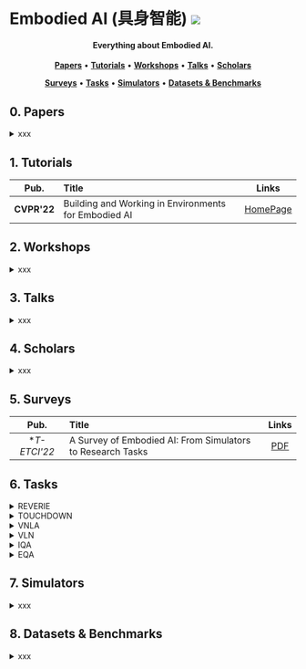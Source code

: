 # Embodied AI (具身智能) ![](https://visitor-badge.glitch.me/badge?page_id=putao537.Awesome-Embodied-AI)

<h4 align="center">Everything about Embodied AI.</h4>

<p align="center">
  <strong><a href="#0">Papers</a></strong> •
  <strong><a href="#1">Tutorials</a></strong> •
  <strong><a href="#2">Workshops</a></strong> •
  <strong><a href="#3">Talks</a></strong> •
  <strong><a href="#4">Scholars</a></strong>
</p>

<p align="center">
  <strong><a href="#5">Surveys</a></strong> •
  <strong><a href="#6">Tasks</a></strong> •
  <strong><a href="#7">Simulators</a></strong> •
  <strong><a href="#8">Datasets & Benchmarks</a></strong>
</p>


<h2 id="0">0. Papers</h2>

<details>
  <summary> xxx </summary>
  
  ### 2022
|  **Pub.**  | **Title**                                                    |                          **Links**                           |
| :--------: | :----------------------------------------------------------- | :----------------------------------------------------------: |
| **TPAMI** | **[xxx]** xxxx | [PDF](xxx) |

</details>


<h2 id="1">1. Tutorials</h2>

|  **Pub.**  | **Title**                                                    |                          **Links**                           |
| :--------: | :----------------------------------------------------------- | :----------------------------------------------------------: |
| **CVPR'22** | Building and Working in Environments for Embodied AI | [HomePage](https://ai-workshops.github.io/building-and-working-in-environments-for-embodied-ai-cvpr-2022/) |


<h2 id="2">2. Workshops</h2>

<details>
  <summary> xxx </summary>
  
  ### 2022
|  **Pub.**  | **Title**                                                    |                          **Links**                           |
| :--------: | :----------------------------------------------------------- | :----------------------------------------------------------: |
| **TPAMI** | **[xxx]** xxxx | [PDF](xxx) |

</details>

<h2 id="3">3. Talks</h2>

<details>
  <summary> xxx </summary>
  
  ### 2022
|  **Pub.**  | **Title**                                                    |                          **Links**                           |
| :--------: | :----------------------------------------------------------- | :----------------------------------------------------------: |
| **TPAMI** | **[xxx]** xxxx | [PDF](xxx) |

</details>


<h2 id="4">4. Scholars</h2>

<details>
  <summary> xxx </summary>
  
  ### 2022
|  **Pub.**  | **Title**                                                    |                          **Links**                           |
| :--------: | :----------------------------------------------------------- | :----------------------------------------------------------: |
| **TPAMI** | **[xxx]** xxxx | [PDF](xxx) |

</details>


<h2 id="5">5. Surveys</h2>

|  **Pub.**  | **Title**                                                    |                          **Links**                           |
| :--------: | :----------------------------------------------------------- | :----------------------------------------------------------: |
| **T-ETCI'22* | A Survey of Embodied AI: From Simulators to Research Tasks | [PDF]([xxx](https://arxiv.org/abs/2103.04918)) |


<h2 id="6">6. Tasks</h2>

<details>
  <summary> REVERIE </summary>  
  
  From "REVERIE: Remote Embodied Visual Referring Expression in Real Indoor Environments" (CVPR 2020, [PDF](https://arxiv.org/abs/1904.10151)).  
  
  **REVERIE** requires an intelligent agent to correctly localize a remote target object (can not be observed at starting location) specified by a concise high-level natural language instruction.
  
</details>

<details>
  <summary> TOUCHDOWN </summary>  
  
  From "TOUCHDOWN: Natural Language Navigation and Spatial Reasoning in Visual Street Environments" (CVPR 2019, [PDF](https://arxiv.org/abs/1811.12354)).  
  
  **TOUCHDOWN** requires an agent to first follow navigation instructions in a real-life visual urban environment, and then identify a location described in natural language to find a hidden object at the goal position.
  
</details>

<details>
  <summary> VNLA </summary>  
  
  From "Vision-based Navigation with Language-based Assistance via Imitation Learning with Indirect Intervention" (CVPR 2019, [PDF](https://arxiv.org/abs/1812.04155)).  
  
  **VNLA** requires an embodied agent to follow natural language instructions to navigate from a starting pose to a goal location.   
  
</details>

<details>
  <summary> VLN </summary>  
  
  From "Vision-and-Language Navigation: Interpreting visually-grounded navigation instructions in real environments" (CVPR 2018, [PDF](https://arxiv.org/abs/1711.07280)).  
  
  **VLN** requires an embodied agent to follow natural language instructions to navigate from a starting pose to a goal location.  
  
</details>

<details>
  <summary> IQA </summary>  
  
  From "IQA: Visual Question Answering in Interactive Environments" (CVPR 2018, [PDF](https://arxiv.org/abs/1712.03316)).  
  
  **IQA** puts an intelligent agent at random location in a 3D environment and asked a question. This task requires an agent to navigate around the scene, acquire visual understanding of scene elements, interact with objects (e.g. open refrigerators) and plan for a series of actions conditioned on the question.
  
</details>

<details>
  <summary> EQA </summary>  
  
  From "Embodied Question Answering" (CVPR 2018, [PDF](https://arxiv.org/abs/1711.11543)).  
  
  **EQA** puts an intelligent agent at random location in a 3D environment and asked a question. The agent must first intelligently navigate to explore the environment, gather necessary visual information through first-person (egocentric) vision, and then answer the question.  
  
</details>


<h2 id="7">7. Simulators</h2>

<details>
  <summary> xxx </summary>
  
  ### 2022
|  **Pub.**  | **Title**                                                    |                          **Links**                           |
| :--------: | :----------------------------------------------------------- | :----------------------------------------------------------: |
| **TPAMI** | **[xxx]** xxxx | [PDF](xxx) |

</details>


<h2 id="8">8. Datasets & Benchmarks</h2>

<details>
  <summary> xxx </summary>
  
  ### 2022
|  **Pub.**  | **Title**                                                    |                          **Links**                           |
| :--------: | :----------------------------------------------------------- | :----------------------------------------------------------: |
| **TPAMI** | **[xxx]** xxxx | [PDF](xxx) |

</details>

